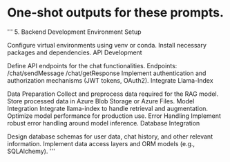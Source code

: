 # One-shot outputs for these prompts.

'''
5. Backend Development
Environment Setup

Configure virtual environments using venv or conda.
Install necessary packages and dependencies.
API Development

Define API endpoints for the chat functionalities.
Endpoints:
/chat/sendMessage
/chat/getResponse
Implement authentication and authorization mechanisms (JWT tokens, OAuth2).
Integrate Llama-Index

Data Preparation
Collect and preprocess data required for the RAG model.
Store processed data in Azure Blob Storage or Azure Files.
Model Integration
Integrate llama-index to handle retrieval and augmentation.
Optimize model performance for production use.
Error Handling
Implement robust error handling around model inference.
Database Integration

Design database schemas for user data, chat history, and other relevant information.
Implement data access layers and ORM models (e.g., SQLAlchemy).
'''
